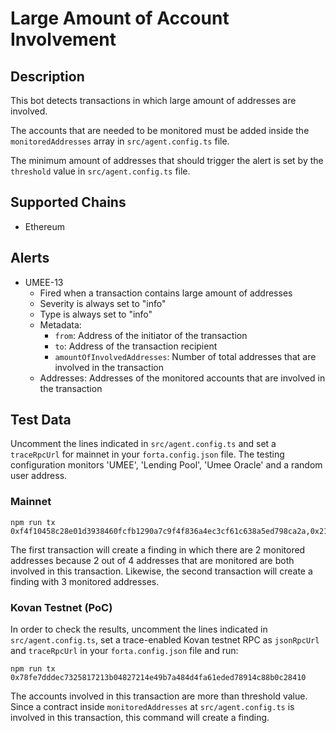 # Large Amount of Account Involvement

## Description

This bot detects transactions in which large amount of addresses are involved.

The accounts that are needed to be monitored must be added inside the `monitoredAddresses` array in `src/agent.config.ts` file.

The minimum amount of addresses that should trigger the alert is set by the `threshold` value in `src/agent.config.ts` file.

## Supported Chains

- Ethereum

## Alerts

- UMEE-13
  - Fired when a transaction contains large amount of addresses
  - Severity is always set to "info"
  - Type is always set to "info"
  - Metadata:
    - `from`: Address of the initiator of the transaction
    - `to`: Address of the transaction recipient
    - `amountOfInvolvedAddresses`: Number of total addresses that are involved in the transaction
  - Addresses: Addresses of the monitored accounts that are involved in the transaction

## Test Data

Uncomment the lines indicated in `src/agent.config.ts` and set a `traceRpcUrl` for mainnet in your `forta.config.json` file. The testing configuration monitors 'UMEE', 'Lending Pool', 'Umee Oracle' and a random user address.

### Mainnet

```
npm run tx 0xf4f10458c28e01d3938460fcfb1290a7c9f4f836a4ec3cf61c638a5ed798ca2a,0x21e15b1d8ebdf1bc1c40b4ace261fac72648625c0d962819d6a94d0879ad182e
```

The first transaction will create a finding in which there are 2 monitored addresses because 2 out of 4 addresses that are monitored are both involved in this transaction. Likewise, the second transaction will create a finding with 3 monitored addresses.

### Kovan Testnet (PoC)

In order to check the results, uncomment the lines indicated in `src/agent.config.ts`, set a trace-enabled Kovan testnet RPC as `jsonRpcUrl` and `traceRpcUrl` in your `forta.config.json` file and run:

```
npm run tx 0x78fe7dddec7325817213b04827214e49b7a484d4fa61eded78914c88b0c28410
```

The accounts involved in this transaction are more than threshold value. Since a contract inside `monitoredAddresses` at `src/agent.config.ts` is involved in this transaction, this command will create a finding.
